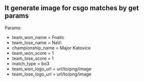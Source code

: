 ## It generate image for csgo matches by get params

Params:
* team_won_name = Fnatic
* team_lose_name = NaVi
* championship_name = Major Katovice
* team_won_score = 1
* team_lose_score = 1
* match_type = bo3
* team_won_logo_url = url/to/png/image
* team_lose_logo_url = url/to/png/image
